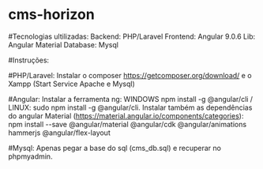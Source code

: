 # cms-horizon
#Tecnologias ultilizadas: 
Backend: PHP/Laravel 
Frontend: Angular 9.0.6
Lib: Angular Material
Database: Mysql

#Instruções:

#PHP/Laravel: Instalar o composer https://getcomposer.org/download/ e o Xampp (Start Service Apache e Mysql)

#Angular: Instalar a ferramenta ng: WINDOWS npm install -g @angular/cli / LINUX: sudo npm install -g @angular/cli. 
Instalar também as dependências do angular Material (https://material.angular.io/components/categories): 
npm install --save @angular/material @angular/cdk @angular/animations hammerjs @angular/flex-layout

#Mysql: Apenas pegar a base do sql (cms_db.sql) e recuperar no phpmyadmin.



